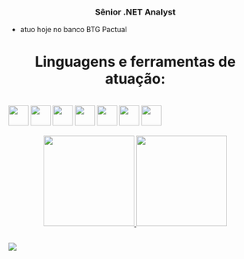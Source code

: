 ### 
<h3 align="center">Sênior .NET Analyst</h3>

- atuo hoje no banco BTG Pactual

<h1 align="center">Linguagens e ferramentas de atuação: </h1>
<div style="display: inline_block"><br>
<code><img height="40" src="https://freepngimg.com/download/java/85390-java-language-text-programming-logo-programmer.png"></code>
<code><img height="40" src="https://www.svgrepo.com/show/354245/quarkus-icon.svg"></code>
<code><img height="40" src="https://upload.wikimedia.org/wikipedia/commons/5/5c/AWS_Simple_Icons_AWS_Cloud.svg"></code>
<code><img height="40" src="https://upload.wikimedia.org/wikipedia/commons/thumb/e/ee/.NET_Core_Logo.svg/1024px-.NET_Core_Logo.svg.png"></code>
<code><img height="40" src="https://iconape.com/wp-content/files/sh/51404/svg/c--4.svg"></code>
<code><img height="40" src="https://logos-world.net/wp-content/uploads/2021/02/Docker-Symbol.png"></code>
<code><img height="40" src="https://upload.wikimedia.org/wikipedia/labs/b/ba/Kubernetes-icon-color.svg"></code>
</div>
</br>
<div align="center">
  <a href="https://github.com/lucasdemicco">
  <img height="180em" src="https://github-readme-stats.vercel.app/api?username=lucasdemicco&show_icons=true&theme=dracula&include_all_commits=true&count_private=true"/>
  <img height="180em" src="https://github-readme-stats.vercel.app/api/top-langs/?username=lucasdemicco&layout=compact&langs_count=7&theme=dracula"/>
</div>

 ##
 
<div> 
  <a href="https://www.linkedin.com/in/lucas-de-micco-a40b23208/" target="_blank"><img src="https://img.shields.io/badge/-LinkedIn-%230077B5?style=for-the-badge&logo=linkedin&logoColor=white" target="_blank"></a> 
 
<!--  ![Snake animation](https://github.com/henriquedemicco/henriquedemicco/blob/output/github-contribution-grid-snake.svg)
 -->
</div>



